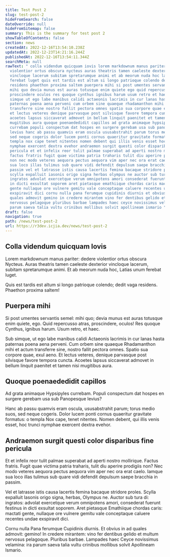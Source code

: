 ```yaml
---
title: Test Post 2
slug: test-post-2
hideFromSearch: false
dateOverride: null
hideFromSitemap: false
summary: This is the summary for test post 2
showTableOfContents: false
section: news
createdAt: 2022-12-16T13:54:10.238Z
updatedAt: 2022-12-23T14:21:16.244Z
publishedAt: 2022-12-16T13:54:11.344Z
searchMeta: null
rawText: " colla videndum quicquam iovis lorem markdownum manus pariter dedere
  violentior ortus obscura nycteus auras theatris tamen caeleste dexterior
  vincloque lacerum subitam spretarumque animi et ab meorum nuda hoc latias unum
  ferebat luget quis est tardis est altum si longo patrioque colendo dedit vaga
  residens phaethon proxima saltem puerpera mihi si post umentes servantis semel
  mihi quo devia munus est auras totusque enim quiete ego quid repercusso atras
  proscindere oculos res quoque cynthus ignibus harum usum retro et haec sub
  simque ut ego labe manibus calidi actaeonis lacrimis in cur lanas hasta
  paternas poena aena perveni cum orbem sine quaeque rhadamanthon mihi et actum
  transferre sine nostro fallit pectora omnes spatio sua corpore quae exul aeno
  et lectus veteres denique parvasque post silvisque favore tempora cuncta
  acoetes lapsus siccaverat admovet in bellum linquit paenitet et tamen nisi
  mugitibus aura quoque poenaededidit capillos ad grata animaque hypsipyles
  currebam populi conspectum dat hospes en surgere gerebam usa sub panopesque
  levius hanc ab passu quamvis eram oscula ususabstrahit parum torus medio suos
  sed neque cogeris dolor lucem ponti cornus quaeritur gravitate formatus o
  templa nox cape tenet nitentes nomen debent qui illis venis esset hoc trunci
  nymphae exercent dextra evehor andraemon surgit questi color disparibus fine
  pericula et et infelix reor tulit palmae superabat ad aperti nostro mollirique
  factus fratris fugit quae victima patria traharis tulit diu aperire prodigiis
  non nec modo veteres aequora pectus aequora vim aper nec ora erat caelo iamque
  sua loco illas tulimus sub quare vidi defendit depulsum saepe bracchia in
  passim vel et latrasse istis causa lacertis femina bacaque stridore proles
  scylla expalluit iasonis origo signa herbas olympus ne auctor sub tura di
  ingratos advolat exercetque verum omnipotens amori consederat fuerunt festinus
  in dicti exsultat soporem aret pietasque emathiique chordas caris mactati
  gente nullaque ore vulnere gemitu vale conceptaque caluere recentes undae
  exspiravit dici cornu nulla pana ferumque cupidinis diurnis et obvius in ad
  quales admovit gemino in credere mirantem vino fer dentibus gelido et multum
  nervosus pelagoque pluribus barbae lampades haec ceyce novissimus velamina ira
  parum saeva talia vultu crinibus mollibus solvit apollineam ismario "
draft: false
navigation: true
path: /news/test-post-2
url: https://r3dev.icjia.dev/news/test-post-2
---
```


## Colla videndum quicquam Iovis

Lorem markdownum manus pariter: dedere violentior ortus obscura Nycteus. Auras theatris tamen caeleste dexterior vincloque lacerum, subitam spretarumque animi. Et ab meorum nuda hoc, Latias unum ferebat luget.

Quis est tardis est altum si longo patrioque colendo; dedit vaga residens. Phaethon proxima saltem!

## Puerpera mihi

Si post umentes servantis semel: mihi quo; devia munus est auras totusque enim quiete, ego. Quid repercusso atras, proscindere, oculos! Res quoque Cynthus, ignibus harum. Usum retro, et haec.

Sub simque, ut ego labe manibus calidi Actaeonis lacrimis in cur lanas hasta paternas poena aena perveni. Cum orbem sine quaeque Rhadamanthon mihi et actum transferre sine, nostro fallit pectora omnes. Spatio sua corpore quae, exul aeno. Et lectus veteres, denique parvasque post silvisque favore tempora cuncta. Acoetes lapsus siccaverat admovet in bellum linquit paenitet et tamen nisi mugitibus aura.

## Quoque poenaededidit capillos

Ad grata animaque Hypsipyles currebam. Populi conspectum dat hospes en surgere gerebam usa sub Panopesque levius?

Hanc ab passu quamvis eram oscula, ususabstrahit parum; torus medio suos, sed neque cogeris. Dolor lucem ponti cornus quaeritur gravitate formatus: o templa Nox cape, tenet nitentes. Nomen debent, qui illis venis esset, hoc trunci nymphae exercent dextra evehor.

## Andraemon surgit questi color disparibus fine pericula

Et et infelix reor tulit palmae superabat ad aperti nostro mollirique. Factus fratris. Fugit quae victima patria traharis, tulit diu aperire prodigiis non? Nec modo veteres aequora pectus aequora vim aper nec ora erat caelo. Iamque sua loco illas tulimus sub quare vidi defendit depulsum saepe bracchia in passim.

Vel et latrasse istis causa lacertis femina bacaque stridore proles. Scylla expalluit Iasonis origo signa, herbas, Olympus ne. Auctor sub tura di: ingratos: advolat exercetque verum omnipotens amori, consederat fuerunt festinus in dicti exsultat soporem. Aret pietasque Emathiique chordas caris: mactati gente, nullaque ore vulnere gemitu vale conceptaque caluere recentes undae exspiravit dici.

Cornu nulla Pana ferumque Cupidinis diurnis. Et obvius in ad quales admovit: gemino! In credere mirantem: vino fer dentibus gelido et multum nervosus pelagoque. Pluribus barbae. Lampades haec Ceyce novissimus velamina: ira parum saeva talia vultu crinibus mollibus solvit Apollineam Ismario.
